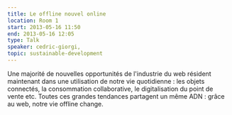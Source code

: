 ```yaml
---
title: Le offline nouvel online
location: Room 1
start: 2013-05-16 11:50
end: 2013-05-16 12:05
type: Talk
speaker: cedric-giorgi,
topic: sustainable-development
---
```


Une majorité de nouvelles opportunités de l'industrie du web résident maintenant dans une utilisation de notre vie quotidienne : les objets connectés, la consommation collaborative, le digitalisation du point de vente etc. Toutes ces grandes tendances partagent un même ADN : grâce au web, notre vie offline change.
